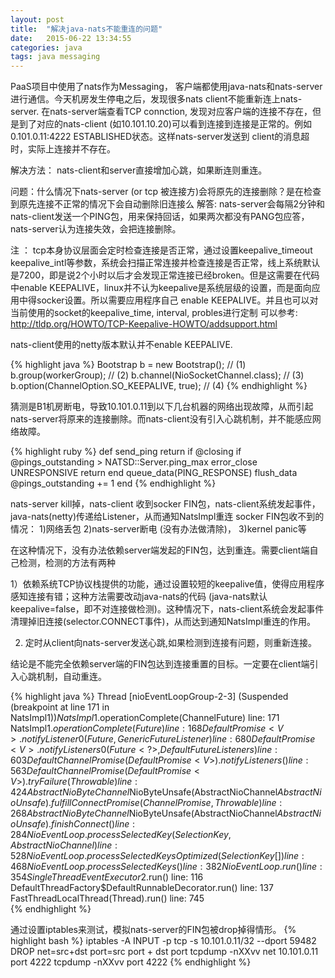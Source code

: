 ```yaml
---
layout: post
title:  "解决java-nats不能重连的问题"
date:   2015-06-22 13:34:55
categories: java
tags: java messaging
---
```

PaaS项目中使用了nats作为Messaging， 客户端都使用java-nats和nats-server进行通信。今天机房发生停电之后，发现很多nats client不能重新连上nats-server.
在nats-server端查看TCP connction, 发现对应客户端的连接不存在，但是到了对应的nats-client (如10.101.10.20)可以看到连接到连接是正常的。例如0.101.0.11:4222 ESTABLISHED状态。这样nats-server发送到 client的消息超时，实际上连接并不存在。

解决方法： nats-client和server直接增加心跳，如果断连则重连。

问题：什么情况下nats-server (or tcp 被连接方)会将原先的连接删除？是在检查到原先连接不正常的情况下会自动删除旧连接么
解答:  nats-server会每隔2分钟和nats-client发送一个PING包，用来保持回话，如果两次都没有PANG包应答，nats-server认为连接失效，会把连接删除。

注 ： tcp本身协议层面会定时检查连接是否正常，通过设置keepalive_timeout keepalive_intl等参数，系统会扫描正常连接并检查连接是否正常，线上系统默认是7200，即是说2个小时以后才会发现正常连接已经broken。但是这需要在代码中enable KEEPALIVE，linux并不认为keepalive是系统层级的设置，而是面向应用中得socker设置。所以需要应用程序自己 enable KEEPALIVE。并且也可以对当前使用的socket的keepalive_time, interval, probles进行定制
可以参考: http://tldp.org/HOWTO/TCP-Keepalive-HOWTO/addsupport.html

nats-client使用的netty版本默认并不enable KEEPALIVE.


{% highlight java %}
Bootstrap b = new Bootstrap(); // (1)
b.group(workerGroup); // (2)
b.channel(NioSocketChannel.class); // (3)
b.option(ChannelOption.SO_KEEPALIVE, true); // (4)
{% endhighlight %}

猜测是B1机房断电，导致10.101.0.11到以下几台机器的网络出现故障，从而引起nats-server将原来的连接删除。而nats-client没有引入心跳机制，并不能感应网络故障。


{% highlight ruby %}
    def send_ping
      return if @closing
      if @pings_outstanding > NATSD::Server.ping_max
        error_close UNRESPONSIVE
        return
      end
      queue_data(PING_RESPONSE)
      flush_data
      @pings_outstanding += 1
    end
{% endhighlight %}

nats-server kill掉，nats-client 收到socker FIN包，nats-client系统发起事件，java-nats(netty)传递给Listener，从而通知NatsImpl重连
socker FIN包收不到的情况： 1)网络丢包 2)nats-server断电 (没有办法做清除)， 3)kernel panic等

在这种情况下，没有办法依赖server端发起的FIN包，达到重连。需要client端自己检测，检测的方法有两种

1）依赖系统TCP协议栈提供的功能，通过设置较短的keepalive值，使得应用程序感知连接有错；这种方法需要改动java-nats的代码 (java-nats默认keepalive=false，即不对连接做检测)。这种情况下，nats-client系统会发起事件清理掉旧连接(selector.CONNECT事件)，从而达到通知NatsImpl重连的作用。

2)  定时从client向nats-server发送心跳,如果检测到连接有问题，则重新连接。

结论是不能完全依赖server端的FIN包达到连接重置的目标。一定要在client端引入心跳机制，自动重连。

{% highlight java %}
Thread [nioEventLoopGroup-2-3] (Suspended (breakpoint at line 171 in NatsImpl$1))    
    NatsImpl$1.operationComplete(ChannelFuture) line: 171    
    NatsImpl$1.operationComplete(Future) line: 168    
    DefaultPromise<V>.notifyListener0(Future, GenericFutureListener) line: 680    
    DefaultPromise<V>.notifyListeners0(Future<?>, DefaultFutureListeners) line: 603    
    DefaultChannelPromise(DefaultPromise<V>).notifyListeners() line: 563    
    DefaultChannelPromise(DefaultPromise<V>).tryFailure(Throwable) line: 424    
    AbstractNioByteChannel$NioByteUnsafe(AbstractNioChannel$AbstractNioUnsafe).fulfillConnectPromise(ChannelPromise, Throwable) line: 268    
    AbstractNioByteChannel$NioByteUnsafe(AbstractNioChannel$AbstractNioUnsafe).finishConnect() line: 284    
    NioEventLoop.processSelectedKey(SelectionKey, AbstractNioChannel) line: 528    
    NioEventLoop.processSelectedKeysOptimized(SelectionKey[]) line: 468    
    NioEventLoop.processSelectedKeys() line: 382    
    NioEventLoop.run() line: 354    
    SingleThreadEventExecutor$2.run() line: 116    
    DefaultThreadFactory$DefaultRunnableDecorator.run() line: 137    
    FastThreadLocalThread(Thread).run() line: 745    
{% endhighlight %}

通过设置iptables来测试，模拟nats-server的FIN包被drop掉得情形。
{% highlight bash %}
iptables -A INPUT -p tcp -s 10.101.0.11/32 --dport 59482 DROP
net=src+dst    port=src port + dst port
tcpdump -nXXvv net 10.101.0.11 port 4222
tcpdump -nXXvv port 4222
{% endhighlight %}


